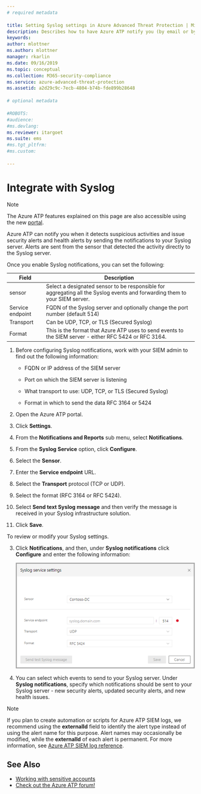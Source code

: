 ```yaml
---
# required metadata

title: Setting Syslog settings in Azure Advanced Threat Protection | Microsoft Docs
description: Describes how to have Azure ATP notify you (by email or by Azure ATP event forwarding) when it detects suspicious activities 
keywords:
author: mlottner
ms.author: mlottner
manager: rkarlin
ms.date: 09/16/2019
ms.topic: conceptual
ms.collection: M365-security-compliance
ms.service: azure-advanced-threat-protection
ms.assetid: a2d29c9c-7ecb-4804-b74b-fde899b28648

# optional metadata

#ROBOTS:
#audience:
#ms.devlang:
ms.reviewer: itargoet
ms.suite: ems
#ms.tgt_pltfrm:
#ms.custom:

---
```




# Integrate with Syslog

> [!NOTE]
> The Azure ATP features explained on this page are also accessible using the new [portal](https://portal.cloudappsecurity.com).

Azure ATP can notify you when it detects suspicious activities and issue security alerts and health alerts by sending the notifications to your Syslog server. Alerts are sent from the sensor that detected the activity directly to the Syslog server. 


Once you enable Syslog notifications, you can set the following:

   |Field|Description|
   |---------|---------------|
   |sensor|Select a designated sensor to be responsible for aggregating all the Syslog events and forwarding them to your SIEM server.|
   |Service endpoint|FQDN of the Syslog server and optionally change the port number (default 514)|
   |Transport|Can be UDP, TCP, or TLS (Secured Syslog)|
   |Format|This is the format that Azure ATP uses to send events to the SIEM server - either RFC 5424 or RFC 3164.|

1. Before configuring Syslog notifications, work with your SIEM admin to find out the following information:

   -   FQDN or IP address of the SIEM server

   -   Port on which the SIEM server is listening

   -   What transport to use: UDP, TCP, or TLS (Secured Syslog)

   -   Format in which to send the data RFC 3164 or 5424

1. Open the Azure ATP portal. 
2. Click **Settings**.
3. From the **Notifications and Reports** sub menu, select **Notifications**. 
1. From the **Syslog Service** option, click **Configure**.
1. Select the **Sensor**. 
1. Enter the **Service endpoint** URL.
1. Select the **Transport** protocol (TCP or UDP). 
1. Select the format (RFC 3164 or RFC 5424). 
1. Select **Send text Syslog message** and then verify the message is received in your Syslog infrastructure solution. 
1. Click **Save**. 

To review or modify your Syslog settings.  

3. Click **Notifications**, and then, under **Syslog notifications** click **Configure** and enter the following information:

   ![Azure ATP Syslog server settings image](media/atp-syslog.png)

4. You can select which events to send to your Syslog server. Under **Syslog notifications**, specify which notifications should be sent to your Syslog server - new security alerts, updated security alerts, and new health issues.

> [!NOTE]
> If you plan to create automation or scripts for Azure ATP SIEM logs, we recommend using the **externalId** field to identify the alert type instead of using the alert name for this purpose. Alert names may occasionally be modified, while the **externalId** of each alert is permanent. For more information, see [Azure ATP SIEM log reference](cef-format-sa.md). 


## See Also

- [Working with sensitive accounts](sensitive-accounts.md)
- [Check out the Azure ATP forum!](https://aka.ms/azureatpcommunity)
